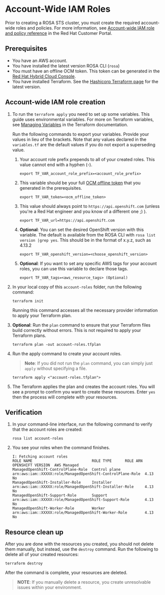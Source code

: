 # Account-Wide IAM Roles

Prior to creating a ROSA STS cluster, you must create the required account-wide roles and policies. For more information, see [Account-wide IAM role and policy reference](https://access.redhat.com/documentation/en-us/red_hat_openshift_service_on_aws/4/html/introduction_to_rosa/rosa-sts-about-iam-resources#rosa-sts-account-wide-roles-and-policies_rosa-sts-about-iam-resources) in the Red Hat Customer Portal.

## Prerequisites

* You have an AWS account.
* You have installed the latest version ROSA CLI (`rosa`)
* You must have an offline OCM token. This token can be generated in the [Red Hat Hybrid Cloud Console](https://console.redhat.com/openshift/token).
* You have installed Terraform. See the [Hashicorp Terraform page](https://developer.hashicorp.com/terraform/downloads) for the latest version.

## Account-wide IAM role creation

1. To run the `terraform apply` you need to set up some variables. This guide uses environmental variables. For more on Terraform variables, see [Managing Variables](https://developer.hashicorp.com/terraform/enterprise/workspaces/variables/managing-variables) in the Terraform documentation.

   Run the following commands to export your variables. Provide your values in lieu of the brackets. Note that any values declared in the `variables.tf` are the default values if you do not export a superseding value.
        
    1. Your account role prefix prepends to all of your created roles.  This value cannot end with a hyphen (-).
        ```
        export TF_VAR_account_role_prefix=<account_role_prefix>
        ```
    2.  This variable should be your full [OCM offline token](https://console.redhat.com/openshift/token) that you generated in the prerequisites.  
        ```
        export TF_VAR_token=<ocm_offline_token>
        ```
    3.  This value should always point to `https://api.openshift.com` (unless you're a Red Hat engineer and you know of a different one ;) ).  
        ```
        export TF_VAR_url=https://api.openshift.com
        ```
    4.  **Optional**: You can set the desired OpenShift version with this variable. The default is available from the ROSA CLI with `rosa list version |grep yes`. This should be in the format of x.y.z, such as 4.13.2
        ```    
        export TF_VAR_openshift_version=<choose_openshift_version>
        ```
    5.  **Optional**: If you want to set any specific AWS tags for your account roles, you can use this variable to declare those tags.   
        ```    
        export TF_VAR_tags=<aws_resource_tags> (Optional) 
        ```   
1. In your local copy of this `account-roles` folder, run the following command:
   ````
   terraform init
   ````
   Running this command accesses all the necessary provider information to apply your Terraform plan.
1. **Optional**: Run the `plan` command to ensure that your Terraform files build correctly without errors. This is not required to apply your Terraform plans.
   ````
   terraform plan -out account-roles.tfplan
   ````
1. Run the apply command to create your account roles. 

   > **Note**: If you did not run the `plan` command, you can simply just `apply` without specifying a file.

    ````
    terraform apply <"account-roles.tfplan">
    ````
1. The Terraform applies the plan and creates the account roles. You will see a prompt to confirm you want to create these resources. Enter `yes` then the process will complete with your resources.

## Verification

1. In your command-line interface, run the following command to verify that the account roles are created:
    ````
    rosa list account-roles
    ````
1. You see your roles when the command finishes. 
    ````
    I: Fetching account roles
    ROLE NAME                           ROLE TYPE      ROLE ARN                                                    OPENSHIFT VERSION  AWS Managed
    ManagedOpenShift-ControlPlane-Role  Control plane  arn:aws:iam::XXXXX:role/ManagedOpenShift-ControlPlane-Role  4.13               No
    ManagedOpenShift-Installer-Role     Installer      arn:aws:iam::XXXXX:role/ManagedOpenShift-Installer-Role     4.13               No
    ManagedOpenShift-Support-Role       Support        arn:aws:iam::XXXXX:role/ManagedOpenShift-Support-Role       4.13               No
    ManagedOpenShift-Worker-Role        Worker         arn:aws:iam::XXXXX:role/ManagedOpenShift-Worker-Role        4.13               No

## Resource clean up

After you are done with the resources you created, you should not delete them manually, but instead, use the `destroy` command. Run the following to delete all of your created resources:
  
    terraform destroy

After the command is complete, your resources are deleted.

> **NOTE**: If you manually delete a resource, you create unresolvable issues within your environment.
